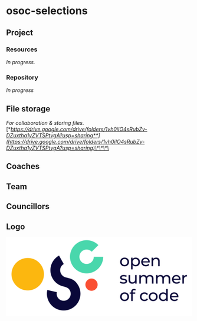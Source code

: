 # osoc-selections

## Project

### Resources

_In progress._

### Repository

_In progress_

## File storage

_For collaboration & storing files._  
[**https://drive.google.com/drive/folders/1vh0iIO4sRubZv-DZuxtha1yZVTSPtvgA?usp=sharing**](https://drive.google.com/drive/folders/1vh0iIO4sRubZv-DZuxtha1yZVTSPtvgA?usp=sharing)\*\*\*\*

## Coaches

## Team

## Councillors

## Logo

![Logo osoc](../.gitbook/assets/osoc-logo%20%282%29.svg)

